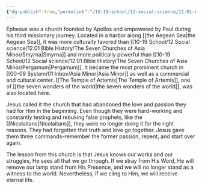 ```yaml
---
{"dg-publish":true,"permalink":"/10-19-school/12-social-science/12-01-bible-history/the-seven-churches-of-asia-minor/ephesus/","title":"Ephesus","tags":["update"],"created":"2023-10-19","updated":"2024-02-28T15:17:22-05:00"}
---
```



Ephesus was a church founded by Apollos and empowered by Paul during his third missionary journey. Located in a harbor along [[the Aegean Sea\|the Aegean Sea]], it was more culturally favored than [[10-19 School/12 Social science/12.01 Bible History/The Seven Churches of Asia Minor/Smyrna\|Smyrna]] and more politically powerful than [[10-19 School/12 Social science/12.01 Bible History/The Seven Churches of Asia Minor/Pergamum\|Pergamum]]. It became the most prominent church in [[00-09 System/01 Inbox/Asia Minor\|Asia Minor]] as well as a commercial and cultural center. [[The Temple of Artemis\|The Temple of Artemis]], one of [[the seven wonders of the world\|the seven wonders of the world]], was also located here.

Jesus called it the church that had abandoned the love and passion they had for Him in the beginning. Even though they were hard-working and constantly testing and rebuking false prophets, like the [[Nicolaitans\|Nicolaitans]], they were no longer doing it for the right reasons. They had forgotten that truth and love go together. Jesus gave them three commands–remember the former passion, repent, and start over again.

The lesson from this church is that Jesus knows our works and our struggles, He sees all that we go through. If we stray from His Word, He will remove our lamp stand from His Presence, and we will no longer stand as a witness to the world. Nevertheless, if we cling to Him, we will receive eternal life.
